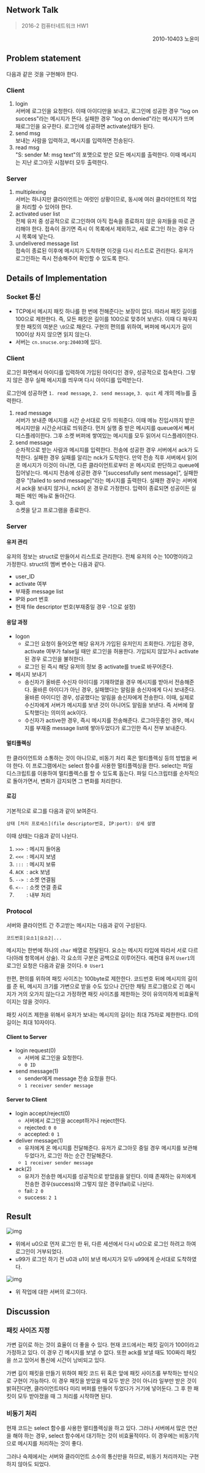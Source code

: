 Network Talk
---

> 2016-2 컴퓨터네트워크 HW1<br>

<p align=right>2010-10403 노윤미</p>

## Problem statement

다음과 같은 것을 구현해야 한다.

### Client

1. login<br>
서버에 로그인을 요청한다. 
이때 아이디만을 보내고, 로그인에 성공한 경우 "log on success"라는 메시지가 뜬다.
실패한 경우 "log on denied"라는 메시지가 뜨며 재로그인을 요구한다.
로그인에 성공하면 activate상태가 된다.
1. send msg<br>
보내는 사람을 입력하고, 메시지를 입력하면 전송된다.
1. read msg<br>
"S: sender M: msg text"의 포맷으로 받은 모든 메시지를 출력한다.
이때 메시지는 지난 로그아웃 시점부터 모두 출력한다.

### Server

1. multiplexing<br>
서버는 하나지만 클라이언트는 여럿인 상황이므로, 동시에 여러 클라이언트의 작업을 처리할 수 있어야 한다.
1. activated user list<br>
전체 유저 중 성공적으로 로그인하여 아직 접속을 종료하지 않은 유저들을 따로 관리해야 한다.
접속이 끊기면 즉시 이 목록에서 제외하고, 새로 로그인 하는 경우 다시 목록에 넣는다.
1. undelivered message list<br>
접속이 종료된 이후에 메시지가 도착하면 이것을 다시 리스트로 관리한다.
유저가 로그인하는 즉시 전송해주어 확인할 수 있도록 한다.

## Details of Implementation

### Socket 통신

* TCP에서 메시지 패킷 하나를 한 번에 전해준다는 보장이 없다.
따라서 패킷 길이를 100으로 제한한다.
즉, 모든 패킷은 길이를 100으로 맞추어 보낸다.
이때 다 채우지 못한 패킷의 여분은 `\0`으로 채운다.
구현의 편의를 위하여, 버퍼에 메시지가 길이 100이상 차지 않으면 읽지 않는다.
* 서버는 `cn.snucse.org:20403`에 있다.

### Client

로그인 화면에서 아이디를 입력하여 가입된 아이디인 경우, 성공적으로 접속한다.
그렇지 않은 경우 실패 메시지를 띄우며 다시 아이디를 입력받는다.

로그인에 성공하면 `1. read message`, `2. send message`, `3. quit` 세 개의 메뉴를 출력한다.

1. read message<br>
서버가 보내준 메시지를 시간 순서대로 모두 띄워준다.
이때 메뉴 진입시까지 받은 메시지만을 시간순서대로 띄워준다.
먼저 실행 중 받은 메시지를 queue에서 빼서 디스플레이한다.
그후 소켓 버퍼에 쌓여있는 메시지를 모두 읽어서 디스플레이한다.
1. send message<br>
순차적으로 받는 사람과 메시지를 입력한다.
전송에 성공한 경우 서버에서 ack가 도착한다.
실패한 경우 실패를 알리는 nck가 도착한다.
만약 전송 직후 서버에서 읽어온 메시지가 이것이 아니면,
다른 클라이언트로부터 온 메시지로 판단하고 queue에 집어넣는다.
메시지 전송에 성공한 경우 "[successfully sent message]",
실패한 경우 "[failed to send message]"라는 메시지를 출력한다.
실패한 경우는 서버에서 ack을 보내지 않거나, nck이 온 경우로 가정한다.
입력이 종료되면 성공이든 실패든 메인 메뉴로 돌아간다.
1. quit<br>
소켓을 닫고 프로그램을 종료한다.

### Server

#### 유저 관리

유저의 정보는 struct로 만들어서 리스트로 관리한다. 
전체 유저의 수는 100명이라고 가정한다.
struct의 멤버 변수는 다음과 같다.
* user_ID
* activate 여부
* 부재중 message list
* IP와 port 번호
* 현재 file descriptor 번호(부재중일 경우 -1으로 설정)

#### 응답 과정

* logon
    * 로그인 요청이 들어오면 해당 유저가 가입된 유저인지 조회한다.
가입된 경우, activate 여부가 false일 때만 로그인을 허용한다.
가입되지 않았거나 activate된 경우 로그인을 불허한다.
    * 로그인 된 즉시 해당 유저의 정보 중 activate를 true로 바꾸어준다.
* 메시지 보내기
    * 송신자가 올바른 수신자 아이디를 기재하였을 경우 메시지를 받아서 전송해준다.
올바른 아이디가 아닌 경우, 실패했다는 알림을 송신자에게 다시 보내준다.
올바른 아이디인 경우, 성공했다는 알림을 송신자에게 전송한다.
이때, 실제로 수신자에게 서버가 메시지를 보낸 것이 아니어도 알림을 보낸다.
즉 서버에 잘 도착했다는 의미의 ack이다.
    * 수신자가 active한 경우, 즉시 메시지를 전송해준다.
로그아웃중인 경우, 메시지를 부재중 message list에 쌓아두었다가 로그인한 즉시 전부 보내준다.

#### 멀티플렉싱

한 클라이언트와 소통하는 것이 아니므로, 비동기 처리 혹은 멀티플렉싱 등의 방법을 써야 한다.
이 프로그램에서는 select 함수를 사용한 멀티플렉싱을 한다.
select는 파일 디스크립트를 이용하여 멀티플렉스를 할 수 있도록 돕는다.
파일 디스크립터를 순차적으로 돌아가면서, 변화가 감지되면 그 변화를 처리한다.


#### 로깅

기본적으로 로그를 다음과 같이 보여준다.
```
상태 [처리 프로세스](file descriptor번호, IP:port): 상세 설명
```
이때 상태는 다음과 같이 나뉜다.

1. `>>> `: 메시지 들어옴
1. `<<< `: 메시지 보냄
1. `::: `: 메시지 보류
1. `ACK `: ack 보냄
1. `--> `: 소켓 연결됨
1. `<-- `: 소켓 연결 종료
1. `    `: 내부 처리

### Protocol

서버와 클라이언트 간 주고받는 메시지는 다음과 같이 구성된다.

`코드번호|요소1|요소2|...`

메시지는 한번에 하나의 `char` 배열로 전달된다.
요소는 메시지 타입에 따라서 서로 다르다(아래 항목에서 상술).
각 요소의 구분은 공백으로 이루어진다.
예컨대 유저 `User1`의 로그인 요청은 다음과 같을 것이다.
`0 User1`

한편, 편의를 위하여 패킷 사이즈는 100byte로 제한한다.
코드번호 뒤에 메시지의 길이를 준 뒤,
메시지 크기를 가변으로 받을 수도 있으나 간단한 채팅 프로그램으로 긴 메시지가 거의 오가지 않는다고 가정하면 패킷 사이즈를 제한하는 것이 유의미하게 비효율적이지는 않을 것이다.

패킷 사이즈 제한을 위해서 유저가 보내는 메시지의 길이는 최대 75자로 제한한다.
ID의 길이는 최대 10자이다.

#### Client to Server

* login request(0)
    * 서버에 로그인을 요청한다.
    * `0 ID`
* send message(1)
    * sender에게 message 전송 요청을 한다.
    * `1 receiver sender message`

#### Server to Client

* login accept/reject(0)
    * 서버에서 로그인을 accept하거나 reject한다.
    * rejected: `0 0`
    * accepted: `0 1`
* deliver message(1)
    * 유저에게 온 메시지를 전달해준다. 유저가 로그아웃 중일 경우 메시지를 보관해 두었다가, 로그인 하는 순간 전달해준다.
    * `1 receiver sender message`
* ack(2)
    * 유저가 전송한 메시지를 성공적으로 받았음을 알린다. 이때 존재하는 유저에게 전송한 경우(success)와 그렇지 않은 경우(fail)로 나뉜다.
    * fail: `2 0`
    * success: `2 1`

## Result

![img](c.png)

* 위에서 u0으로 먼저 로그인 한 뒤, 다른 세션에서 다시 u0으로 로그인 하려고 하여 로그인이 거부되었다.
* u99가 로그인 하기 전 u0과 u1이 보낸 메시지가 모두 u99에게 순서대로 도착하였다.

![img](s.png)

* 위 작업에 대한 서버의 로그이다.


## Discussion

### 패킷 사이즈 지정

가변 길이로 하는 것이 효율이 더 좋을 수 있다.
현재 코드에서는 패킷 길이가 100이라고 가정하고 있다.
이 경우 긴 메시지를 보낼 수 없다.
또한 ack를 보낼 때도 100짜리 패킷을 쓰고 있어서 통신에 시간이 낭비되고 있다.

가변 길이 패킷을 만들기 위하여 패킷 코드 뒤 혹은 앞에 패킷 사이즈를 부착하는 방식으로 구현이 가능하다.
이 경우 패킷을 받았을 때 모두 받은 것이 아니라 일부만 받은 것이 밝혀진다면,
클라이언트마다 미리 버퍼를 만들어 두었다가 거기에 넣어둔다.
그 후 한 패킷이 모두 받아졌을 때 그 처리를 시작하면 된다.

### 비동기 처리

현재 코드는 select 함수를 사용한 멀티플렉싱을 하고 있다.
그러나 서버에서 많은 연산을 해야 하는 경우,
select 함수에서 대기하는 것이 비효율적이다.
이 경우에는 비동기적으로 메시지를 처리하는 것이 좋다.

그러나 숙제에서는 서버와 클라이언트 소수의 통신만을 하므로,
비동기 처리까지는 구현하지 않아도 되었다.
